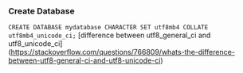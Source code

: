 ### Create Database
`CREATE DATABASE mydatabase CHARACTER SET utf8mb4 COLLATE utf8mb4_unicode_ci;`
[difference between utf8_general_ci and utf8_unicode_ci]  
(https://stackoverflow.com/questions/766809/whats-the-difference-between-utf8-general-ci-and-utf8-unicode-ci)